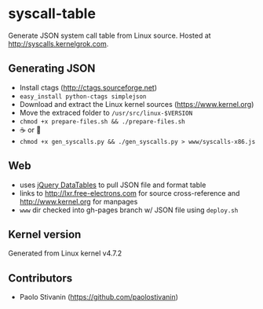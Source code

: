 # syscall-table
Generate JSON system call table from Linux source. Hosted at http://syscalls.kernelgrok.com.

## Generating JSON
* Install ctags (http://ctags.sourceforge.net)
* `easy_install python-ctags simplejson`
* Download and extract the Linux kernel sources (https://www.kernel.org)
* Move the extraced folder to `/usr/src/linux-$VERSION`
* `chmod +x prepare-files.sh && ./prepare-files.sh`
* :coffee: or :beer:
* `chmod +x gen_syscalls.py && ./gen_syscalls.py > www/syscalls-x86.js`

## Web
* uses [jQuery DataTables](http://datatables.net/) to pull JSON file and format table
* links to http://lxr.free-electrons.com for source cross-reference and http://www.kernel.org for manpages
* `www` dir checked into gh-pages branch w/ JSON file using `deploy.sh`

## Kernel version
Generated from Linux kernel v4.7.2

## Contributors
* Paolo Stivanin (https://github.com/paolostivanin)

